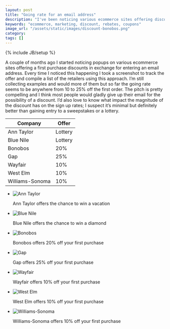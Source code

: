 ```yaml
---
layout: post
title: "Going rate for an email address"
description: "I've been noticing various ecommerce sites offering discounts via popup just to enter an email. This is a compilation of the ones I've seen."
keywords: "ecommerce, marketing, discount, rebates, coupons"
image_url: "/assets/static/images/discount-bonobos.png"
category:
tags: []
---
```

{% include JB/setup %}
<div class="row">
	<div class="span5">
		<p>
A couple of months ago I started noticing popups on various ecommerce sites offering a first purchase discounts in exchange for entering an email address. Every time I noticed this happening I took a screenshot to track the offer and compile a list of the retailers using this approach. I’m still collecting examples and would more of them but so far the going rate seems to be anywhere from 10 to 25% off the first order. The pitch is pretty compelling and I think most people would gladly give up their email for the possibility of a discount. I’d also love to know what impact the magnitude of the discount has on the sign up rates; I suspect it’s minimal but definitely better than gaining entry to a sweepstakes or a lottery.
		</p>
	</div>
	<div class="span2">
<table class="table"><thead><tr><th>Company</th><th> Offer</th></tr></thead><tbody><tr><td>Ann Taylor</td><td>Lottery</td></tr><tr><td>Blue Nile</td><td>Lottery</td></tr><tr><td>Bonobos</td><td>20%</td></tr><tr><td>Gap</td><td>25%</td></tr><tr><td>Wayfair</td><td>10%</td></tr><tr><td>West Elm</td><td>10%</td></tr><tr><td>Williams-Sonoma</td><td>10%</td></tr></tbody></table>
	</div>
</div>

<ul class="thumbnails">
  <li class="span8">
  	<div class="thumbnail">
      <img src="{{ IMG_PATH }}discount-anntaylor.png" alt="Ann Taylor" />
      <p>Ann Taylor offers the chance to win a vacation</p>
    </div>
  </li>
  <li class="span8">
  	<div class="thumbnail">
      <img src="{{ IMG_PATH }}discount-bluenile.png" alt="Blue Nile" />
      <p>Blue Nile offers the chance to win a diamond</p>
    </div>
  </li>
  <li class="span8">
  	<div class="thumbnail">
      <img src="{{ IMG_PATH }}discount-bonobos.png" alt="Bonobos" />
      <p>Bonobos offers 20% off your first purchase</p>
    </div>
  </li>
  <li class="span8">
  	<div class="thumbnail">
      <img src="{{ IMG_PATH }}discount-gap.png" alt="Gap" />
      <p>Gap offers 25% off your first purchase</p>
    </div>
  </li>
  <li class="span8">
  	<div class="thumbnail">
      <img src="{{ IMG_PATH }}discount-wayfair.png" alt="Wayfair" />
      <p>Wayfair offers 10% off your first purchase</p>
    </div>
  </li>
  <li class="span8">
  	<div class="thumbnail">
      <img src="{{ IMG_PATH }}discount-west-elm.png" alt="West Elm" />
      <p>West Elm offers 10% off your first purchase</p>
    </div>
  </li>
  <li class="span8">
  	<div class="thumbnail">
      <img src="{{ IMG_PATH }}discount-williams-sonoma.png" alt="Williams-Sonoma" />
      <p>Williams-Sonoma offers 10% off your first purchase</p>
    </div>
  </li>
 </ul>
